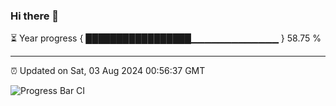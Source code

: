 ### Hi there 👋

⏳ Year progress { █████████████████▁▁▁▁▁▁▁▁▁▁▁▁▁ } 58.75 %

---

⏰ Updated on Sat, 03 Aug 2024 00:56:37 GMT

![Progress Bar CI](https://github.com/liununu/liununu/workflows/Progress%20Bar%20CI/badge.svg)
